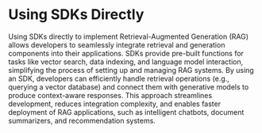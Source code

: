# Using SDKs Directly

Using SDKs directly to implement Retrieval-Augmented Generation (RAG) allows developers to seamlessly integrate retrieval and generation components into their applications. SDKs provide pre-built functions for tasks like vector search, data indexing, and language model interaction, simplifying the process of setting up and managing RAG systems. By using an SDK, developers can efficiently handle retrieval operations (e.g., querying a vector database) and connect them with generative models to produce context-aware responses. This approach streamlines development, reduces integration complexity, and enables faster deployment of RAG applications, such as intelligent chatbots, document summarizers, and recommendation systems.